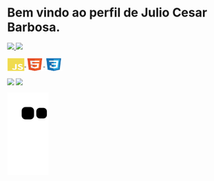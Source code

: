 <h1>Bem vindo ao perfil de Julio Cesar Barbosa.</h1>

 <div>
  <a href="https://github.com/JulioCesarBarbosaCastroGithub">
  <img height="180em" src="https://github-readme-stats.vercel.app/api?username=JulioCesarBarbosaCastroGithub&show_icons=true&theme=tokyonight&include_all_commits=true&count_private=true"/>
  <img height="180em" src="https://github-readme-stats.vercel.app/api/top-langs/?username=JulioCesarBarbosaCastroGithub&layout=compact&langs_count=6&theme=tokyonight"/>
</div>
<div style="display: inline_block"><br>
  <img align="center" alt="Js" height="30" width="40" src="https://raw.githubusercontent.com/devicons/devicon/master/icons/javascript/javascript-plain.svg">
  <img align="center" alt="HTML" height="30" width="40" src="https://raw.githubusercontent.com/devicons/devicon/master/icons/html5/html5-original.svg">
  <img align="center" alt="CSS" height="30" width="40" src="https://raw.githubusercontent.com/devicons/devicon/master/icons/css3/css3-original.svg">
</div>
 
 <br>
 

 
<div> 
  <a href="https://www.instagram.com/juliocesarcastrobarbosa" target="_blank"><img src="https://img.shields.io/badge/-Instagram-%23E4405F?style=for-the-badge&logo=instagram&logoColor=white" target="_blank"></a>
  <a href="https://www.linkedin.com/in/juliocesarbarbosacastro" target="_blank"><img src="https://img.shields.io/badge/-LinkedIn-%230077B5?style=for-the-badge&logo=linkedin&logoColor=white" target="_blank"></a> 
 
  ![Snake animation](https://github.com/JulioCesarBarbosaCastroGithub/JulioCesarBarbosaCastroGithub/blob/output/github-contribution-grid-snake.svg)

</div>
